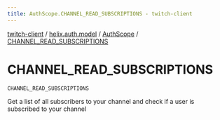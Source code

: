 ```yaml
---
title: AuthScope.CHANNEL_READ_SUBSCRIPTIONS - twitch-client
---
```


[twitch-client](../../index.html) / [helix.auth.model](../index.html) / [AuthScope](index.html) / [CHANNEL_READ_SUBSCRIPTIONS](./-c-h-a-n-n-e-l_-r-e-a-d_-s-u-b-s-c-r-i-p-t-i-o-n-s.html)

# CHANNEL_READ_SUBSCRIPTIONS

`CHANNEL_READ_SUBSCRIPTIONS`

Get a list of all subscribers to your channel and check if a user is subscribed to your channel

